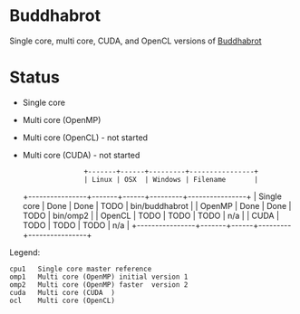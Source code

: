 # Buddhabrot

Single core, multi core, CUDA, and OpenCL versions of [Buddhabrot](en.wikipedia.org/wiki/Buddhabrot)

# Status

* Single core
* Multi core (OpenMP)
* Multi core (OpenCL) - not started
* Multi core (CUDA) - not started

                     +-------+------+---------+----------------+
                     | Linux | OSX  | Windows | Filename       |
    +----------------+-------+------+---------+----------------+
    | Single core    | Done  | Done | TODO    | bin/buddhabrot |
    | OpenMP         | Done  | Done | TODO    | bin/omp2       |
    | OpenCL         | TODO  | TODO | TODO    | n/a            |
    | CUDA           | TODO  | TODO | TODO    | n/a            |
    +----------------+-------+------+---------+----------------+

Legend:

    cpu1   Single core master reference
    omp1   Multi core (OpenMP) initial version 1
    omp2   Multi core (OpenMP) faster  version 2
    cuda   Multi core (CUDA  )
    ocl    Multi core (OpenCL)
